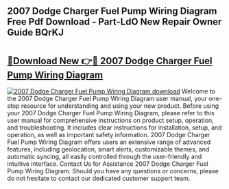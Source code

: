 ## 2007 Dodge Charger Fuel Pump Wiring Diagram Free Pdf Download - Part-LdO New Repair Owner Guide BQrKJ

# <h2><a href="http://dfkzpz.blite.top/?on=2007+Dodge+Charger+Fuel+Pump+Wiring+Diagram">🔗Download New 👉🔴 2007 Dodge Charger Fuel Pump Wiring Diagram</a></h2>

[![2007 Dodge Charger Fuel Pump Wiring Diagram download](https://i.imgur.com/lujVjoI.png)](http://dfkzpz.blite.top/?on=2007+Dodge+Charger+Fuel+Pump+Wiring+Diagram)
Welcome to the 2007 Dodge Charger Fuel Pump Wiring Diagram user manual, your one-stop resource for understanding and using your new product. Before using your 2007 Dodge Charger Fuel Pump Wiring Diagram, please refer to this user manual for comprehensive instructions on product setup, operation, and troubleshooting. It includes clear instructions for installation, setup, and operation, as well as important safety information. 2007 Dodge Charger Fuel Pump Wiring Diagram offers users an extensive range of advanced features, including geolocation, smart alerts, customizable themes, and automatic syncing, all easily controlled through the user-friendly and intuitive interface. Contact Us for Assistance 2007 Dodge Charger Fuel Pump Wiring Diagram. Should you have any questions or concerns, please do not hesitate to contact our dedicated customer support team.
